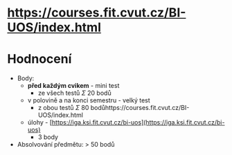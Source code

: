 # https://courses.fit.cvut.cz/BI-UOS/index.html
# Hodnocení
- Body:
	- **před každým cvikem** - mini test
		- ze všech testů $\Sigma$ 20 bodů
	- v polovině a na konci semestru - velký test
		- z obou testů $\Sigma$ 80 bodůhttps://courses.fit.cvut.cz/BI-UOS/index.html
	- úlohy - [https://iga.ksi.fit.cvut.cz/bi-uos](https://iga.ksi.fit.cvut.cz/bi-uos)
		- 3 body
- Absolvování předmětu: > 50 bodů